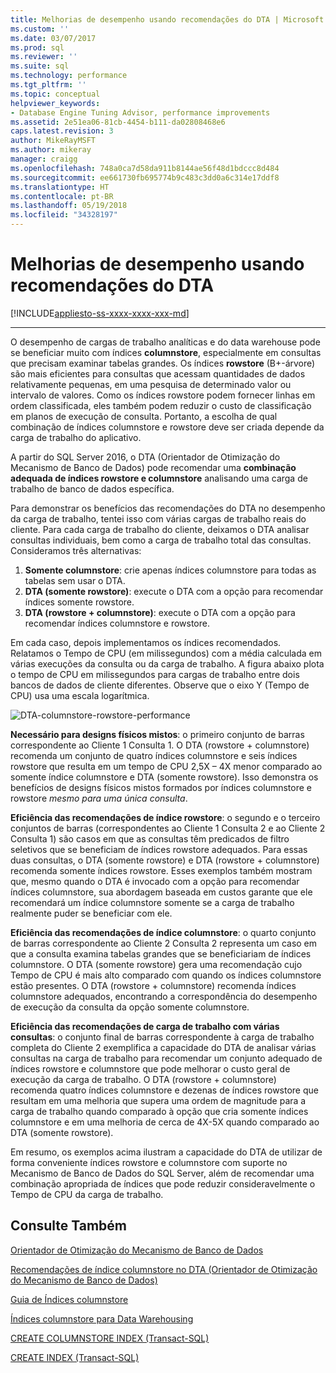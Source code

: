 ```yaml
---
title: Melhorias de desempenho usando recomendações do DTA | Microsoft Docs
ms.custom: ''
ms.date: 03/07/2017
ms.prod: sql
ms.reviewer: ''
ms.suite: sql
ms.technology: performance
ms.tgt_pltfrm: ''
ms.topic: conceptual
helpviewer_keywords:
- Database Engine Tuning Advisor, performance improvements
ms.assetid: 2e51ea06-81cb-4454-b111-da02808468e6
caps.latest.revision: 3
author: MikeRayMSFT
ms.author: mikeray
manager: craigg
ms.openlocfilehash: 748a0ca7d58da911b8144ae56f48d1bdccc8d484
ms.sourcegitcommit: ee661730fb695774b9c483c3dd0a6c314e17ddf8
ms.translationtype: HT
ms.contentlocale: pt-BR
ms.lasthandoff: 05/19/2018
ms.locfileid: "34328197"
---
```

# <a name="performance-improvements-using-dta-recommendations"></a>Melhorias de desempenho usando recomendações do DTA
[!INCLUDE[appliesto-ss-xxxx-xxxx-xxx-md](../../includes/appliesto-ss-xxxx-xxxx-xxx-md.md)]


---
O desempenho de cargas de trabalho analíticas e do data warehouse pode se beneficiar muito com índices **columnstore**, especialmente em consultas que precisam examinar tabelas grandes. Os índices **rowstore** (B+-árvore) são mais eficientes para consultas que acessam quantidades de dados relativamente pequenas, em uma pesquisa de determinado valor ou intervalo de valores. Como os índices rowstore podem fornecer linhas em ordem classificada, eles também podem reduzir o custo de classificação em planos de execução de consulta. Portanto, a escolha de qual combinação de índices columnstore e rowstore deve ser criada depende da carga de trabalho do aplicativo.

A partir do SQL Server 2016, o DTA (Orientador de Otimização do Mecanismo de Banco de Dados) pode recomendar uma **combinação adequada de índices rowstore e columnstore** analisando uma carga de trabalho de banco de dados específica. 

Para demonstrar os benefícios das recomendações do DTA no desempenho da carga de trabalho, tentei isso com várias cargas de trabalho reais do cliente. Para cada carga de trabalho do cliente, deixamos o DTA analisar consultas individuais, bem como a carga de trabalho total das consultas. Consideramos três alternativas:
  
  1. **Somente columnstore**: crie apenas índices columnstore para todas as tabelas sem usar o DTA. 
  2. **DTA (somente rowstore)**: execute o DTA com a opção para recomendar índices somente rowstore.
  3. **DTA (rowstore + columnstore)**: execute o DTA com a opção para recomendar índices columnstore e rowstore.  
   
Em cada caso, depois implementamos os índices recomendados. Relatamos o Tempo de CPU (em milissegundos) com a média calculada em várias execuções da consulta ou da carga de trabalho. A figura abaixo plota o tempo de CPU em milissegundos para cargas de trabalho entre dois bancos de dados de cliente diferentes. Observe que o eixo Y (Tempo de CPU) usa uma escala logarítmica.   


![DTA-columnstore-rowstore-performance](../../relational-databases/performance/media/dta-columnstore-rowstore-performance.gif)



**Necessário para designs físicos mistos**: o primeiro conjunto de barras correspondente ao Cliente 1 Consulta 1. O DTA (rowstore + columnstore) recomenda um conjunto de quatro índices columnstore e seis índices rowstore que resulta em um tempo de CPU 2,5X – 4X menor comparado ao somente índice columnstore e DTA (somente rowstore). Isso demonstra os benefícios de designs físicos mistos formados por índices columnstore e rowstore *mesmo para uma única consulta*. 

**Eficiência das recomendações de índice rowstore**: o segundo e o terceiro conjuntos de barras (correspondentes ao Cliente 1 Consulta 2 e ao Cliente 2 Consulta 1) são casos em que as consultas têm predicados de filtro seletivos que se beneficiam de índices rowstore adequados. Para essas duas consultas, o DTA (somente rowstore) e DTA (rowstore + columnstore) recomenda somente índices rowstore. Esses exemplos também mostram que, mesmo quando o DTA é invocado com a opção para recomendar índices columnstore, sua abordagem baseada em custos garante que ele recomendará um índice columnstore somente se a carga de trabalho realmente puder se beneficiar com ele.

**Eficiência das recomendações de índice columnstore**: o quarto conjunto de barras correspondente ao Cliente 2 Consulta 2 representa um caso em que a consulta examina tabelas grandes que se beneficiariam de índices columnstore. O DTA (somente rowstore) gera uma recomendação cujo Tempo de CPU é mais alto comparado com quando os índices columnstore estão presentes. O DTA (rowstore + columnstore) recomenda índices columnstore adequados, encontrando a correspondência do desempenho de execução da consulta da opção somente columnstore.

**Eficiência das recomendações de carga de trabalho com várias consultas**: o conjunto final de barras correspondente à carga de trabalho completa do Cliente 2 exemplifica a capacidade do DTA de analisar várias consultas na carga de trabalho para recomendar um conjunto adequado de índices rowstore e columnstore que pode melhorar o custo geral de execução da carga de trabalho. O DTA (rowstore + columnstore) recomenda quatro índices columnstore e dezenas de índices rowstore que resultam em uma melhoria que supera uma ordem de magnitude para a carga de trabalho quando comparado à opção que cria somente índices columnstore e em uma melhoria de cerca de 4X-5X quando comparado ao DTA (somente rowstore).

Em resumo, os exemplos acima ilustram a capacidade do DTA de utilizar de forma conveniente índices rowstore e columnstore com suporte no Mecanismo de Banco de Dados do SQL Server, além de recomendar uma combinação apropriada de índices que pode reduzir consideravelmente o Tempo de CPU da carga de trabalho. 

<a name="see-also"></a>Consulte Também
---
[Orientador de Otimização do Mecanismo de Banco de Dados](../../relational-databases/performance/database-engine-tuning-advisor.md)

[Recomendações de índice columnstore no DTA (Orientador de Otimização do Mecanismo de Banco de Dados)](../../relational-databases/performance/columnstore-index-recommendations-in-database-engine-tuning-advisor-dta.md)

[Guia de Índices columnstore](~/relational-databases/indexes/columnstore-indexes-overview.md)

[Índices columnstore para Data Warehousing](~/relational-databases/indexes/columnstore-indexes-data-warehouse.md)

[CREATE COLUMNSTORE INDEX (Transact-SQL)](../../t-sql/statements/create-columnstore-index-transact-sql.md)

[CREATE INDEX (Transact-SQL)](../../t-sql/statements/create-index-transact-sql.md)



